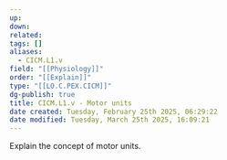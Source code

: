 ```yaml
---
up: 
down: 
related: 
tags: []
aliases:
  - CICM.L1.v
field: "[[Physiology]]"
order: "[[Explain]]"
type: "[[LO.C.PEX.CICM]]"
dg-publish: true
title: CICM.L1.v - Motor units
date created: Tuesday, February 25th 2025, 06:29:22
date modified: Tuesday, March 25th 2025, 16:09:21
---
```


Explain the concept of motor units.
